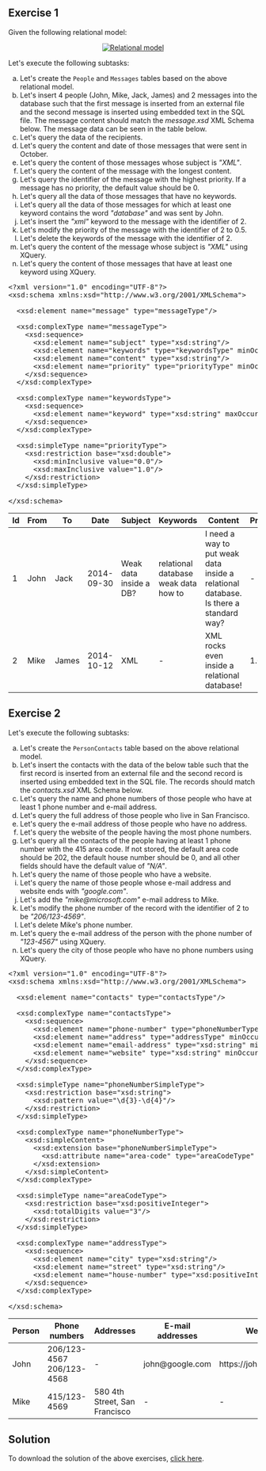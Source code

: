 ## Exercise 1

Given the following relational model:

<p align="center">
  <a href="assets/courses/xml/lab13/exercise01/messages.dot.png" target="_blank">
    <img src="assets/courses/xml/lab13/exercise01/messages.dot.png" alt="Relational model">
  </a>
</p>

Let's execute the following subtasks:

<ol type="a">
  <li>Let's create the <code>People</code> and <code>Messages</code> tables based on the above relational model.</li>
  <li>Let's insert 4 people (John, Mike, Jack, James) and 2 messages into the database such that the first message is inserted from an external file and the second message is inserted using embedded text in the SQL file. The message content should match the <i>message.xsd</i> XML Schema below. The message data can be seen in the table below.</li>
  <li>Let's query the data of the recipients.</li>
  <li>Let's query the content and date of those messages that were sent in October.</li>
  <li>Let's query the content of those messages whose subject is <i>"XML"</i>.</li>
  <li>Let's query the content of the message with the longest content.</li>
  <li>Let's query the identifier of the message with the highest priority. If a message has no priority, the default value should be 0.</li>
  <li>Let's query all the data of those messages that have no keywords.</li>
  <li>Let's query all the data of those messages for which at least one keyword contains the word <i>"database"</i> and was sent by John.</li>
  <li>Let's insert the <i>"xml"</i> keyword to the message with the identifier of 2.</li>
  <li>Let's modify the priority of the message with the identifier of 2 to 0.5.</li>
  <li>Let's delete the keywords of the message with the identifier of 2.</li>
  <li>Let's query the content of the message whose subject is <i>"XML"</i> using XQuery.</li>
  <li>Let's query the content of those messages that have at least one keyword using XQuery.</li>
</ol>

<pre class="prettyprint lang-xml" data-label="message.xsd">&lt;?xml version=&quot;1.0&quot; encoding=&quot;UTF-8&quot;?&gt;
&lt;xsd:schema xmlns:xsd=&quot;http://www.w3.org/2001/XMLSchema&quot;&gt;

  &lt;xsd:element name=&quot;message&quot; type=&quot;messageType&quot;/&gt;

  &lt;xsd:complexType name=&quot;messageType&quot;&gt;
    &lt;xsd:sequence&gt;
      &lt;xsd:element name=&quot;subject&quot; type=&quot;xsd:string&quot;/&gt;
      &lt;xsd:element name=&quot;keywords&quot; type=&quot;keywordsType&quot; minOccurs=&quot;0&quot;/&gt;
      &lt;xsd:element name=&quot;content&quot; type=&quot;xsd:string&quot;/&gt;
      &lt;xsd:element name=&quot;priority&quot; type=&quot;priorityType&quot; minOccurs=&quot;0&quot; default=&quot;0.0&quot;/&gt;
    &lt;/xsd:sequence&gt;
  &lt;/xsd:complexType&gt;

  &lt;xsd:complexType name=&quot;keywordsType&quot;&gt;
    &lt;xsd:sequence&gt;
      &lt;xsd:element name=&quot;keyword&quot; type=&quot;xsd:string&quot; maxOccurs=&quot;unbounded&quot;/&gt;
    &lt;/xsd:sequence&gt;
  &lt;/xsd:complexType&gt;

  &lt;xsd:simpleType name=&quot;priorityType&quot;&gt;
    &lt;xsd:restriction base=&quot;xsd:double&quot;&gt;
      &lt;xsd:minInclusive value=&quot;0.0&quot;/&gt;
      &lt;xsd:maxInclusive value=&quot;1.0&quot;/&gt;
    &lt;/xsd:restriction&gt;
  &lt;/xsd:simpleType&gt;

&lt;/xsd:schema&gt;</pre>

<table>
  <thead>
    <tr>
      <th>Id</th>
      <th>From</th>
      <th>To</th>
      <th>Date</th>
      <th>Subject</th>
      <th>Keywords</th>
      <th>Content</th>
      <th>Priority</th>
    </tr>
  </thead>
  <tbody>
    <tr>
      <td>1</td>
      <td>John</td>
      <td>Jack</td>
      <td>2014-09-30</td>
      <td>Weak data inside a DB?</td>
      <td>
        relational database<br>
        weak data<br>
        how to
      </td>
      <td>I need a way to put weak data inside a relational database. Is there a standard way?</td>
      <td>-</td>
    </tr>
    <tr>
      <td>2</td>
      <td>Mike</td>
      <td>James</td>
      <td>2014-10-12</td>
      <td>XML</td>
      <td>-</td>
      <td>XML rocks even inside a relational database!</td>
      <td>1.0</td>
    </tr>
  </tbody>
</table>

## Exercise 2

Let's execute the following subtasks:

<ol type="a">
  <li>Let's create the <code>PersonContacts</code> table based on the above relational model.</li>
  <li>Let's insert the contacts with the data of the below table such that the first record is inserted from an external file and the second record is inserted using embedded text in the SQL file. The records should match the <i>contacts.xsd</i> XML Schema below.</li>
  <li>Let's query the name and phone numbers of those people who have at least 1 phone number and e-mail address.</li>
  <li>Let's query the full address of those people who live in San Francisco.</li>
  <li>Let's query the e-mail address of those people who have no address.</li>
  <li>Let's query the website of the people having the most phone numbers.</li>
  <li>Let's query all the contacts of the people having at least 1 phone number with the 415 area code. If not stored, the default area code should be 202, the default house number should be 0, and all other fields should have the default value of <i>"N/A"</i>.</li>
  <li>Let's query the name of those people who have a website.</li>
  <li>Let's query the name of those people whose e-mail address and website ends with <i>"google.com"</i>.</li>
  <li>Let's add the <i>"mike@microsoft.com"</i> e-mail address to Mike.</li>
  <li>Let's modify the phone number of the record with the identifier of 2 to be <i>"206/123-4569"</i>.</li>
  <li>Let's delete Mike's phone number.</li>
  <li>Let's query the e-mail address of the person with the phone number of <i>"123-4567"</i> using XQuery.</li>
  <li>Let's query the city of those people who have no phone numbers using XQuery.</li>
</ol>

<pre class="prettyprint lang-xml" data-label="contacts.xsd">&lt;?xml version=&quot;1.0&quot; encoding=&quot;UTF-8&quot;?&gt;
&lt;xsd:schema xmlns:xsd=&quot;http://www.w3.org/2001/XMLSchema&quot;&gt;

  &lt;xsd:element name=&quot;contacts&quot; type=&quot;contactsType&quot;/&gt;

  &lt;xsd:complexType name=&quot;contactsType&quot;&gt;
    &lt;xsd:sequence&gt;
      &lt;xsd:element name=&quot;phone-number&quot; type=&quot;phoneNumberType&quot; minOccurs=&quot;0&quot; maxOccurs=&quot;unbounded&quot;/&gt;
      &lt;xsd:element name=&quot;address&quot; type=&quot;addressType&quot; minOccurs=&quot;0&quot; maxOccurs=&quot;unbounded&quot;/&gt;
      &lt;xsd:element name=&quot;email-address&quot; type=&quot;xsd:string&quot; minOccurs=&quot;0&quot; maxOccurs=&quot;unbounded&quot;/&gt;
      &lt;xsd:element name=&quot;website&quot; type=&quot;xsd:string&quot; minOccurs=&quot;0&quot; maxOccurs=&quot;unbounded&quot;/&gt;
    &lt;/xsd:sequence&gt;
  &lt;/xsd:complexType&gt;

  &lt;xsd:simpleType name=&quot;phoneNumberSimpleType&quot;&gt;
    &lt;xsd:restriction base=&quot;xsd:string&quot;&gt;
      &lt;xsd:pattern value=&quot;\d{3}-\d{4}&quot;/&gt;
    &lt;/xsd:restriction&gt;
  &lt;/xsd:simpleType&gt;

  &lt;xsd:complexType name=&quot;phoneNumberType&quot;&gt;
    &lt;xsd:simpleContent&gt;
      &lt;xsd:extension base=&quot;phoneNumberSimpleType&quot;&gt;
        &lt;xsd:attribute name=&quot;area-code&quot; type=&quot;areaCodeType&quot; use=&quot;required&quot;/&gt;
      &lt;/xsd:extension&gt;
    &lt;/xsd:simpleContent&gt;
  &lt;/xsd:complexType&gt;

  &lt;xsd:simpleType name=&quot;areaCodeType&quot;&gt;
    &lt;xsd:restriction base=&quot;xsd:positiveInteger&quot;&gt;
      &lt;xsd:totalDigits value=&quot;3&quot;/&gt;
    &lt;/xsd:restriction&gt;
  &lt;/xsd:simpleType&gt;

  &lt;xsd:complexType name=&quot;addressType&quot;&gt;
    &lt;xsd:sequence&gt;
      &lt;xsd:element name=&quot;city&quot; type=&quot;xsd:string&quot;/&gt;
      &lt;xsd:element name=&quot;street&quot; type=&quot;xsd:string&quot;/&gt;
      &lt;xsd:element name=&quot;house-number&quot; type=&quot;xsd:positiveInteger&quot;/&gt;
    &lt;/xsd:sequence&gt;
  &lt;/xsd:complexType&gt;

&lt;/xsd:schema&gt;</pre>

<table>
  <thead>
    <tr>
      <th>Person</th>
      <th>Phone numbers</th>
      <th>Addresses</th>
      <th>E-mail addresses</th>
      <th>Websites</th>
    </tr>
  </thead>
  <tbody>
    <tr>
      <td>John</td>
      <td>
        206/123-4567<br>
        206/123-4568
      </td>
      <td>-</td>
      <td>john@google.com</td>
      <td>https://john.google.com</td>
    </tr>
    <tr>
      <td>Mike</td>
      <td>415/123-4569</td>
      <td>580 4th Street, San Francisco</td>
      <td>-</td>
      <td>-</td>
    </tr>
  </tbody>
</table>

## Solution

To download the solution of the above exercises, [click here](assets/courses/xml/lab13/solution.zip).
